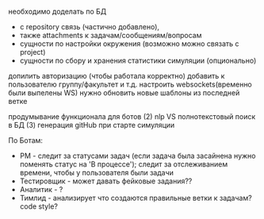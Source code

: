 необходимо доделать по БД 
- с repository связь (частично добавлено), 
- также attachments к задачам/сообщениям/вопросам
- сущности по настройки окружения (возможно можно связать с project)
- сущности по сбору и хранения статистики симуляции (опционально)

допилить авторизацию (чтобы работала корректно)
добавить к пользователю группу/факультет и т.д.
настроить websockets(временно были выпелены WS)
нужно обновить новые шаблоны  из последней ветке


продумывание функционала для ботов (2)
nlp VS полнотекстовый поиск в БД (3)
генерация gitHub при старте симуляции

По Ботам:
- PM - следит за статусами задач (если задача была засайнена нужно поменять статус на 'В процессе');
    следит за отслеживанием времени, чтобы у пользователя были задачи 
- Тестировщик - может давать фейковые задания??
- Аналитик - ?
- Тимлид  - анализирует что создаются правильные ветки к задачам? code style?    
    
